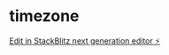 # timezone

[Edit in StackBlitz next generation editor ⚡️](https://stackblitz.com/~/github.com/aghadyani/timezone)